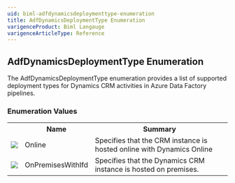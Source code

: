 ```yaml
---
uid: biml-adfdynamicsdeploymenttype-enumeration
title: AdfDynamicsDeploymentType Enumeration
varigenceProduct: Biml Langauge
varigenceArticleType: Reference
---
```


## AdfDynamicsDeploymentType Enumeration<div class="LanguageSummary"><div class ="SummaryItem">The AdfDynamicsDeploymentType enumeration provides a list of supported deployment types for Dynamics CRM activities in Azure Data Factory pipelines.</div></div><div class="EnumValueGroup">### Enumeration Values<table id="EnumValue" class="MemberList"><tbody><tr><th class="MemberTypeIconColumnHeader">&nbsp;</th><th class="MemberNameColumnHeader">Name</th><th class="MemberSummaryColumnHeader">Summary</th></tr><tr class="cd0"><td align="center" class="MemberTypeIcon"><img src="enumValue.png"></img></td><td class="MemberName">Online</td><td class="MemberSummary"><div class ="SummaryItem">Specifies that the CRM instance is hosted online with Dynamics Online</div></td></tr><tr class="cd1"><td align="center" class="MemberTypeIcon"><img src="enumValue.png"></img></td><td class="MemberName">OnPremisesWithIfd</td><td class="MemberSummary"><div class ="SummaryItem">Specifies that the Dynamics CRM instance is hosted on premises.</div></td></tr></tbody></table></div>